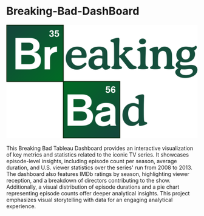 # Breaking-Bad-DashBoard
![Dashboard](https://github.com/AnniThing/Breaking-Bad-DashBoard/blob/main/Breaking_Bad_Logo.png)

This Breaking Bad Tableau Dashboard provides an interactive visualization of key metrics and statistics related to the iconic TV series. It showcases episode-level insights, including episode count per season, average duration, and U.S. viewer statistics over the series' run from 2008 to 2013. The dashboard also features IMDb ratings by season, highlighting viewer reception, and a breakdown of directors contributing to the show. Additionally, a visual distribution of episode durations and a pie chart representing episode counts offer deeper analytical insights. This project emphasizes visual storytelling with data for an engaging analytical experience.
